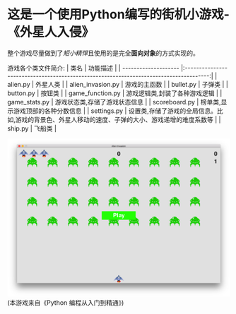 # 这是一个使用Python编写的街机小游戏-《外星人入侵》

整个游戏尽量做到了*短小精悍*且使用的是完全**面向对象**的方式实现的。

游戏各个类文件简介:
     | 类名                  |  功能描述                                                                               |
     | -------------------- |:--------------------------------------------------------------------------------------:|
     | alien.py             |  外星人类                                                                               |
     | alien_invasion.py    |  游戏的主函数                                                                            |
     | bullet.py            |  子弹类                                                                                 |
     | button.py            |  按钮类                                                                                 | 
     | game_function.py     |  游戏逻辑类,封装了各种游戏逻辑                                                             |
     | game_stats.py        |  游戏状态类,存储了游戏状态信息                                                             |
     | scoreboard.py        |  榜单类,显示游戏顶部的各种分数信息                                                          |
     | settings.py          |  设置类,存储了游戏的全局信息。比如,游戏的背景色、外星人移动的速度、子弹的大小、游戏递增的难度系数等  |
     | ship.py              |  飞船类                                                                                 |
 
 ![游戏运行界面](images/alien_invasion.png)
 (本游戏来自《Python 编程从入门到精通》)
